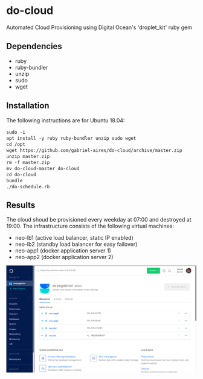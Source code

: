 # do-cloud
Automated Cloud Provisioning using Digital Ocean's 'droplet_kit' ruby gem

## Dependencies

* ruby
* ruby-bundler
* unzip
* sudo
* wget

## Installation
The following instructions are for Ubuntu 18.04:

```
sudo -i
apt install -y ruby ruby-bundler unzip sudo wget
cd /opt
wget https://github.com/gabriel-aires/do-cloud/archive/master.zip
unzip master.zip
rm -f master.zip
mv do-cloud-master do-cloud
cd do-cloud
bundle
./do-schedule.rb
```

## Results
The cloud shoud be provisioned every weekday at 07:00 and destroyed at 19:00. The infrastructure consists of the following virtual machines:

* neo-lb1 (active load balancer, static IP enabled)
* neo-lb2 (standby load balancer for easy failover)
* neo-app1 (docker application server 1)
* neo-app2 (docker application server 2)

![Cloud Overview](https://raw.githubusercontent.com/gabriel-aires/do-cloud/master/docs/cloud-overview.png)

